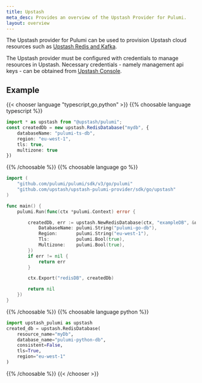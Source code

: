 ```yaml
---
title: Upstash
meta_desc: Provides an overview of the Upstash Provider for Pulumi.
layout: overview
---
```


The Upstash provider for Pulumi can be used to provision Upstash cloud resources such as [Upstash Redis and Kafka](https://upstash.com).

The Upstash provider must be configured with credentials to manage resources in Upstash. Necessary credentials - namely management api keys - can be obtained from [Upstash Console](https://console.upstash.com/account/api).

## Example

{{< chooser language "typescript,go,python" >}}
{{% choosable language typescript %}}

```typescript
import * as upstash from "@upstash/pulumi";
const createdDb = new upstash.RedisDatabase("mydb", {
    databaseName: "pulumi-ts-db",
    region: "eu-west-1",
    tls: true,
    multizone: true
})
```

{{% /choosable %}}
{{% choosable language go %}}

```go
import (
	"github.com/pulumi/pulumi/sdk/v3/go/pulumi"
	"github.com/upstash/upstash-pulumi-provider/sdk/go/upstash"
)

func main() {
	pulumi.Run(func(ctx *pulumi.Context) error {

        createdDb, err := upstash.NewRedisDatabase(ctx, "exampleDB", &upstash.RedisDatabaseArgs{
			DatabaseName: pulumi.String("pulumi-go-db"),
			Region:       pulumi.String("eu-west-1"),
			Tls:          pulumi.Bool(true),
			Multizone:    pulumi.Bool(true),
		})
		if err != nil {
			return err
		}

		ctx.Export("redisDB", createdDb)

		return nil
	})
}
```

{{% /choosable %}}
{{% choosable language python %}}

```python
import upstash_pulumi as upstash
created_db = upstash.RedisDatabase(
    resource_name="myDb",
    database_name="pulumi-python-db",
    consistent=False,
    tls=True,
    region="eu-west-1"
)
```

{{% /choosable %}}
{{< /chooser >}}